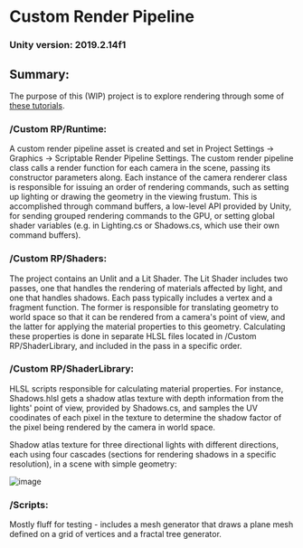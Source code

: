 # Custom Render Pipeline

### Unity version: 2019.2.14f1

## Summary:
The purpose of this (WIP) project is to explore rendering through some of [these tutorials](https://catlikecoding.com/unity/tutorials/custom-srp/).

### /Custom RP/Runtime:
A custom render pipeline asset is created and set in Project Settings -> Graphics -> Scriptable Render Pipeline Settings. 
The custom render pipeline class calls a render function for each camera in the scene, passing its constructor parameters along.
Each instance of the camera renderer class is responsible for issuing an order of rendering commands, such as setting up lighting or drawing the geometry in the viewing frustum. This is accomplished through command buffers, a low-level API provided by Unity, for sending grouped rendering commands to the GPU, or setting global shader variables (e.g. in Lighting.cs or Shadows.cs, which use their own command buffers).

### /Custom RP/Shaders:
The project contains an Unlit and a Lit Shader. The Lit Shader includes two passes, one that handles the rendering of materials affected by light, and one that handles shadows. Each pass typically includes a vertex and a fragment function. The former is responsible for translating geometry to world space so that it can be rendered from a camera's point of view, and the latter for applying the material properties to this geometry. Calculating these properties is done in separate HLSL files located in /Custom RP/ShaderLibrary, and included in the pass in a specific order.

### /Custom RP/ShaderLibrary:
HLSL scripts responsible for calculating material properties. For instance, Shadows.hlsl gets a shadow atlas texture with depth information from the lights' point of view, provided by Shadows.cs, and samples the UV coodinates of each pixel in the texture to determine the shadow factor of the pixel being rendered by the camera in world space.

Shadow atlas texture for three directional lights with different directions, each using four cascades (sections for rendering shadows in a specific resolution), in a scene with simple geometry:

![image](https://user-images.githubusercontent.com/9077026/222180920-29d72e30-20ca-4b9d-a69b-ad9e4ecfc5cb.png)


### /Scripts:
Mostly fluff for testing - includes a mesh generator that draws a plane mesh defined on a grid of vertices and a fractal tree generator. 
